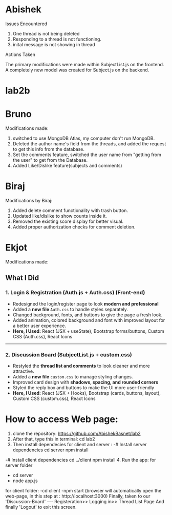 # Abishek
Issues Encountered
1. One thread is not being deleted
2.  Responding to a thread is not functioning.
3.  inital message is not showing in thread

Actions Taken

The primary modifications were made within SubjectList.js on the frontend.
A completely new model was created for Subject.js on the backend.
# lab2b


# Bruno
Modifications made:
1. switched to use MongoDB Atlas, my computer don't run MongoDB.
2. Deleted the author name's field from the threads, and added the request to get this info from the database.
3. Set the comments feature, switched the user name from "getting from the user" to get from the Database.
4. Added Like/Dislike feature(subjects and comments)


# Biraj
Modifications by Biraj:

1. Added delete comment functionality with trash button.
2. Updated like/dislike to show counts inside it.
3. Removed the existing score display for better visual.
4. Added proper authorization checks for comment deletion.

# Ekjot
Modifications made:

## What I Did

### 1. Login & Registration (Auth.js + Auth.css) (Front-end)
- Redesigned the login/register page to look **modern and professional**  
- Added a **new file** `Auth.css` to handle styles separately.  
- Changed background, fonts, and buttons to give the page a fresh look.
- Added animation, colored background and font with improved layout for a better user experience. 
- **Here, I Used:** React (JSX + useState), Bootstrap forms/buttons, Custom CSS (Auth.css), React Icons  

---

### 2. Discussion Board (SubjectList.js + custom.css)
- Restyled the **thread list and comments** to look cleaner and more attractive.  
- Added a **new file** `custom.css` to manage styling changes.  
- Improved card design with **shadows, spacing, and rounded corners**   
- Styled the reply box and buttons to make the UI more user-friendly     
- **Here, I Used:** React (JSX + Hooks), Bootstrap (cards, buttons, layout), Custom CSS (custom.css), React Icons

# How to access Web page:
1. clone the repository: https://github.com/AbishekBasnet/lab2
2. After that, type this in terminal:  cd lab2
3. Then install dependecies for client and server :
-# Install server dependencies
cd server
npm install

-# Install client dependencies
cd ../client
npm install
4. Run the app:
for server folder
- cd server
- node app.js

for client folder:
-cd client
-npm start (browser will automatically open the web-page, in this step at : http://localhost:3000) 
Finally, taken to our 'Discussion-Board'
--- Registeration>> Logging in>> Thread List Page
And finally 'Logout' to exit this screen.

